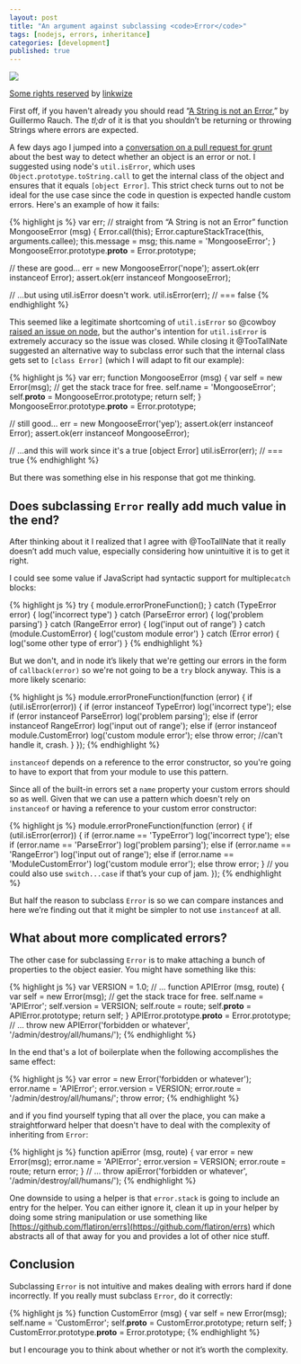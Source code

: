 ```yaml
---
layout: post
title: "An argument against subclassing <code>Error</code>"
tags: [nodejs, errors, inheritance]
categories: [development]
published: true
---
```

<aside>
  <img src="http://farm8.staticflickr.com/7042/6926632251_acee70f4c5_z.jpg">
  <p>
    <a href="http://creativecommons.org/licenses/by-nc-nd/2.0/" title="Attribution-NonCommercial-NoDerivs License">Some rights reserved</a>
    by
    <a href="http://www.flickr.com/photos/linkwize/">linkwize</a>
  </p>
</aside>

First off, if you haven't already you should read
“[A String is not an Error](http://www.devthought.com/2011/12/22/a-string-is-not-an-error/),”
by Guillermo Rauch. The *tl;dr* of it is that you shouldn’t be returning or
throwing Strings where errors are expected.

A few days ago I jumped into a
[conversation on a pull request for grunt](https://github.com/cowboy/grunt/issues/146)
about the best way to detect whether an object is an error or not. I suggested
using node's `util.isError`, which uses `Object.prototype.toString.call` to
get the internal class of the object and ensures that it equals
`[object Error]`. This strict check turns out to not be ideal for the use case
since the code in question is expected handle custom errors. Here's an example
of how it fails:

{% highlight js %}
var err;
// straight from “A String is not an Error”
function MongooseError (msg) {
  Error.call(this);
  Error.captureStackTrace(this, arguments.callee);
  this.message = msg;
  this.name = 'MongooseError';
}
MongooseError.prototype.__proto__ = Error.prototype;

// these are good…
err = new MongooseError('nope');
assert.ok(err instanceof Error);
assert.ok(err instanceof MongooseError);

// …but using util.isError doesn't work.
util.isError(err); // === false
{% endhighlight %}

This seemed like a legitimate shortcoming of `util.isError` so @cowboy
[raised an issue on node](https://github.com/joyent/node/issues/3212), but the
author's intention for `util.isError` is extremely accuracy so the issue was
closed. While closing it @TooTallNate suggested an alternative way to subclass
error such that the internal class gets set to `[class Error]` (which I will
adapt to fit our example):

{% highlight js %}
var err;
function MongooseError (msg) {
  var self = new Error(msg); // get the stack trace for free.
  self.name = 'MongooseError';
  self.__proto__ = MongooseError.prototype;
  return self;
}
MongooseError.prototype.__proto__ = Error.prototype;

// still good…
err = new MongooseError('yep');
assert.ok(err instanceof Error);
assert.ok(err instanceof MongooseError);

// …and this will work since it's a true [object Error]
util.isError(err); // === true
{% endhighlight %}

But there was something else in his response that got me thinking.

## Does subclassing `Error` really add much value in the end?

After thinking about it I realized that I agree with @TooTallNate that it
really doesn’t add much value, especially considering how unintuitive it is to
get it right.

I could see some value if JavaScript had syntactic support for multiple`catch` blocks:

{% highlight js %}
try {
  module.errorProneFunction();
}
catch (TypeError error) { log('incorrect type') }
catch (ParseError error) { log('problem parsing') }
catch (RangeError error) { log('input out of range') }
catch (module.CustomError) { log('custom module error') }
catch (Error error) { log('some other type of error') }
{% endhighlight %}

But we don't, and in node it’s likely that we're getting our errors in the form of
`callback(error)` so we're not going to be a `try` block anyway. This is a
more likely scenario:

{% highlight js %}
module.errorProneFunction(function (error) {
  if (util.isError(error)) {
    if (error instanceof TypeError) log('incorrect type');
    else if (error instanceof ParseError) log('problem parsing');
    else if (error instanceof RangeError) log('input out of range');
    else if (error instanceof module.CustomError) log('custom module error');
    else throw error; //can't handle it, crash.
  }
});
{% endhighlight %}

`instanceof` depends on a reference to the error constructor, so you're going
to have to export that from your module to use this pattern.

Since all of the built-in errors set a `name` property your custom errors
should so as well. Given that we can use a pattern which doesn't rely on
`instanceof` or having a reference to your custom error constructor:

{% highlight js %}
module.errorProneFunction(function (error) {
  if (util.isError(error)) {
    if (error.name == 'TypeError') log('incorrect type');
    else if (error.name == 'ParseError') log('problem parsing');
    else if (error.name == 'RangeError') log('input out of range');
    else if (error.name == 'ModuleCustomError') log('custom module error');
    else throw error;
  }
  // you could also use `switch...case` if that’s your cup of jam.
});
{% endhighlight %}

But half the reason to subclass `Error` is so we can compare instances and
here we’re finding out that it might be simpler to not use `instanceof` at
all.

## What about more complicated errors?

The other case for subclassing `Error` is to make attaching a bunch of
properties to the object easier. You might have something like this:

{% highlight js %}
var VERSION = 1.0;
// ...
function APIError (msg, route) {
  var self = new Error(msg); // get the stack trace for free.
  self.name = 'APIError';
  self.version = VERSION;
  self.route = route;
  self.__proto__ = APIError.prototype;
  return self;
}
APIError.prototype.__proto__ = Error.prototype;
// ...
throw new APIError('forbidden or whatever', '/admin/destroy/all/humans/');
{% endhighlight %}

In the end that's a lot of boilerplate when the following accomplishes the
same effect:

{% highlight js %}
var error = new Error('forbidden or whatever');
error.name = 'APIError';
error.version = VERSION;
error.route = '/admin/destroy/all/humans/';
throw error;
{% endhighlight %}

and if you find yourself typing that all over the place, you can make a
straightforward helper that doesn't have to deal with the complexity of
inheriting from `Error`:

{% highlight js %}
function apiError (msg, route) {
  var error = new Error(msg);
  error.name = 'APIError';
  error.version = VERSION;
  error.route = route;
  return error;
}
// ...
throw apiError('forbidden or whatever', '/admin/destroy/all/humans/');
{% endhighlight %}

One downside to using a helper is that `error.stack` is going to include an
entry for the helper. You can either ignore it, clean it up in your helper by
doing some string manipulation or use something like
[https://github.com/flatiron/errs](https://github.com/flatiron/errs) which
abstracts all of that away for you and provides a lot of other nice stuff.

## Conclusion
Subclassing `Error` is not intuitive and makes dealing with errors hard if
done incorrectly. If you really must subclass `Error`, do it correctly:

{% highlight js %}
function CustomError (msg) {
  var self = new Error(msg);
  self.name = 'CustomError';
  self.__proto__ = CustomError.prototype;
  return self;
}
CustomError.prototype.__proto__ = Error.prototype;
{% endhighlight %}

but I encourage you to think about whether or not it’s worth the complexity.
